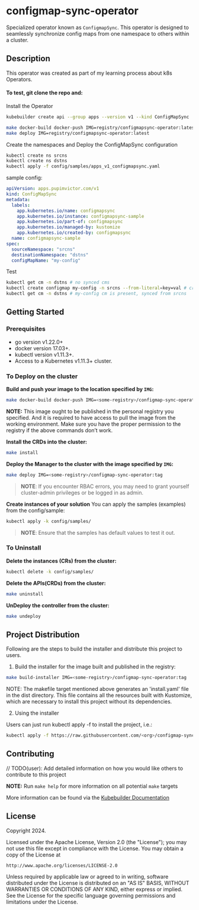 # configmap-sync-operator
Specialized operator known as `ConfigmapSync`. This operator is designed to seamlessly synchronize config maps from one namespace to others within a cluster.

## Description
This operator was created as part of my learning process about k8s Operators.

#### To test, git clone the repo and:

Install the Operator
```sh
kubebuilder create api --group apps --version v1 --kind ConfigMapSync

make docker-build docker-push IMG=registry/configmapsync-operator:latest
make deploy IMG=registry/configmapsync-operator:latest
```

Create the namespaces and Deploy the ConfigMapSync configuration
```sh
kubectl create ns srcns
kubectl create ns dstns
kubectl apply -f config/samples/apps_v1_configmapsync.yaml
```
sample config:
```yml
apiVersion: apps.pupimvictor.com/v1
kind: ConfigMapSync
metadata:
  labels:
    app.kubernetes.io/name: configmapsync
    app.kubernetes.io/instance: configmapsync-sample
    app.kubernetes.io/part-of: configmapsync
    app.kubernetes.io/managed-by: kustomize
    app.kubernetes.io/created-by: configmapsync
  name: configmapsync-sample
spec:
  sourceNamespace: "srcns"
  destinationNamespace: "dstns"
  configMapName: "my-config"
```


Test
```sh
kubectl get cm -n dstns # no synced cms
kubectl create configmap my-config -n srcns --from-literal=key=val # create in source ns
kubectl get cm -n dstns # my-config cm is present, synced from srcns
```

## Getting Started

### Prerequisites
- go version v1.22.0+
- docker version 17.03+.
- kubectl version v1.11.3+.
- Access to a Kubernetes v1.11.3+ cluster.

### To Deploy on the cluster
**Build and push your image to the location specified by `IMG`:**

```sh
make docker-build docker-push IMG=<some-registry>/configmap-sync-operator:tag
```

**NOTE:** This image ought to be published in the personal registry you specified.
And it is required to have access to pull the image from the working environment.
Make sure you have the proper permission to the registry if the above commands don’t work.

**Install the CRDs into the cluster:**

```sh
make install
```

**Deploy the Manager to the cluster with the image specified by `IMG`:**

```sh
make deploy IMG=<some-registry>/configmap-sync-operator:tag
```

> **NOTE**: If you encounter RBAC errors, you may need to grant yourself cluster-admin
privileges or be logged in as admin.

**Create instances of your solution**
You can apply the samples (examples) from the config/sample:

```sh
kubectl apply -k config/samples/
```

>**NOTE**: Ensure that the samples has default values to test it out.

### To Uninstall
**Delete the instances (CRs) from the cluster:**

```sh
kubectl delete -k config/samples/
```

**Delete the APIs(CRDs) from the cluster:**

```sh
make uninstall
```

**UnDeploy the controller from the cluster:**

```sh
make undeploy
```

## Project Distribution

Following are the steps to build the installer and distribute this project to users.

1. Build the installer for the image built and published in the registry:

```sh
make build-installer IMG=<some-registry>/configmap-sync-operator:tag
```

NOTE: The makefile target mentioned above generates an 'install.yaml'
file in the dist directory. This file contains all the resources built
with Kustomize, which are necessary to install this project without
its dependencies.

2. Using the installer

Users can just run kubectl apply -f <URL for YAML BUNDLE> to install the project, i.e.:

```sh
kubectl apply -f https://raw.githubusercontent.com/<org>/configmap-sync-operator/<tag or branch>/dist/install.yaml
```

## Contributing
// TODO(user): Add detailed information on how you would like others to contribute to this project

**NOTE:** Run `make help` for more information on all potential `make` targets

More information can be found via the [Kubebuilder Documentation](https://book.kubebuilder.io/introduction.html)

## License

Copyright 2024.

Licensed under the Apache License, Version 2.0 (the "License");
you may not use this file except in compliance with the License.
You may obtain a copy of the License at

    http://www.apache.org/licenses/LICENSE-2.0

Unless required by applicable law or agreed to in writing, software
distributed under the License is distributed on an "AS IS" BASIS,
WITHOUT WARRANTIES OR CONDITIONS OF ANY KIND, either express or implied.
See the License for the specific language governing permissions and
limitations under the License.

